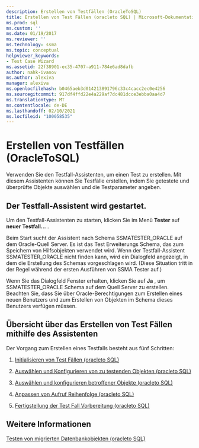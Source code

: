 ```yaml
---
description: Erstellen von Testfällen (OracleToSQL)
title: Erstellen von Test Fällen (oracleto SQL) | Microsoft-Dokumentation
ms.prod: sql
ms.custom: ''
ms.date: 01/19/2017
ms.reviewer: ''
ms.technology: ssma
ms.topic: conceptual
helpviewer_keywords:
- Test Case Wizard
ms.assetid: 22f38901-ec35-4707-a911-784e6ad8dafb
author: nahk-ivanov
ms.author: alexiva
manager: alexiva
ms.openlocfilehash: b0465aeb3d014213891796c33c4cacc2ec0e4256
ms.sourcegitcommit: 917df4ffd22e4a229af7dc481dcce3ebba0aa4d7
ms.translationtype: MT
ms.contentlocale: de-DE
ms.lasthandoff: 02/10/2021
ms.locfileid: "100058535"
---
```

# <a name="creating-test-cases-oracletosql"></a>Erstellen von Testfällen (OracleToSQL)
Verwenden Sie den Testfall-Assistenten, um einen Test zu erstellen. Mit diesem Assistenten können Sie Testfälle erstellen, indem Sie getestete und überprüfte Objekte auswählen und die Testparameter angeben.  
  
## <a name="starting-the-test-case-wizard"></a>Der Testfall-Assistent wird gestartet.  
Um den Testfall-Assistenten zu starten, klicken Sie im Menü **Tester** auf **neuer Testfall...** .  
  
Beim Start sucht der Assistent nach Schema SSMATESTER_ORACLE auf dem Oracle-Quell Server. Es ist das Test Erweiterungs Schema, das zum Speichern von Hilfsobjekten verwendet wird. Wenn der Testfall-Assistent SSMATESTER_ORACLE nicht finden kann, wird ein Dialogfeld angezeigt, in dem die Erstellung des Schemas vorgeschlagen wird. (Diese Situation tritt in der Regel während der ersten Ausführen von SSMA Tester auf.)  
  
Wenn Sie das Dialogfeld Fenster erhalten, klicken Sie auf **Ja** , um SSMATESTER_ORACLE Schema auf dem Quell Server zu erstellen. Beachten Sie, dass Sie über Oracle-Berechtigungen zum Erstellen eines neuen Benutzers und zum Erstellen von Objekten im Schema dieses Benutzers verfügen müssen.  
  
## <a name="overview-of-creating-test-cases-using-the-wizard"></a>Übersicht über das Erstellen von Test Fällen mithilfe des Assistenten  
Der Vorgang zum Erstellen eines Testfalls besteht aus fünf Schritten:  
  
1.  [Initialisieren von Test Fällen &#40;oracleto SQL&#41;](../../ssma/oracle/initializing-test-cases-oracletosql.md)  
  
2.  [Auswählen und Konfigurieren von zu testenden Objekten &#40;oracleto SQL&#41;](../../ssma/oracle/selecting-and-configuring-objects-to-test-oracletosql.md)  
  
3.  [Auswählen und konfigurieren betroffener Objekte &#40;oracleto SQL&#41;](../../ssma/oracle/selecting-and-configuring-affected-objects-oracletosql.md)  
  
4.  [Anpassen von Aufruf Reihenfolge &#40;oracleto SQL&#41;](../../ssma/oracle/customizing-calls-order-oracletosql.md)  
  
5.  [Fertigstellung der Test Fall Vorbereitung &#40;oracleto SQL&#41;](../../ssma/oracle/finishing-test-case-preparation-oracletosql.md)  
  
## <a name="see-also"></a>Weitere Informationen  
[Testen von migrierten Datenbankobjekten &#40;oracleto SQL&#41;](../../ssma/oracle/testing-migrated-database-objects-oracletosql.md)  
  
